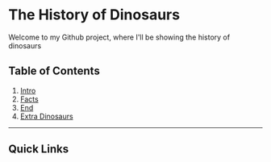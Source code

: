 # The History of Dinosaurs 

Welcome to my Github project, where I'll be showing the history of dinosaurs

## Table of Contents

1. [Intro](Intro.md)
2. [Facts](facts.md)
3. [End](end.md)
4. [Extra Dinosaurs](dinosaurs.md)

---

## Quick Links

   
